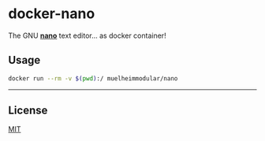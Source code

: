 # docker-nano

The GNU [__nano__](https://www.nano-editor.org/) text editor... as docker container!

## Usage
```sh
docker run --rm -v $(pwd):/ muelheimmodular/nano
```

---

## License
[MIT](https://github.com/muelheimmodular/docker-nano/blob/main/LICENSE)